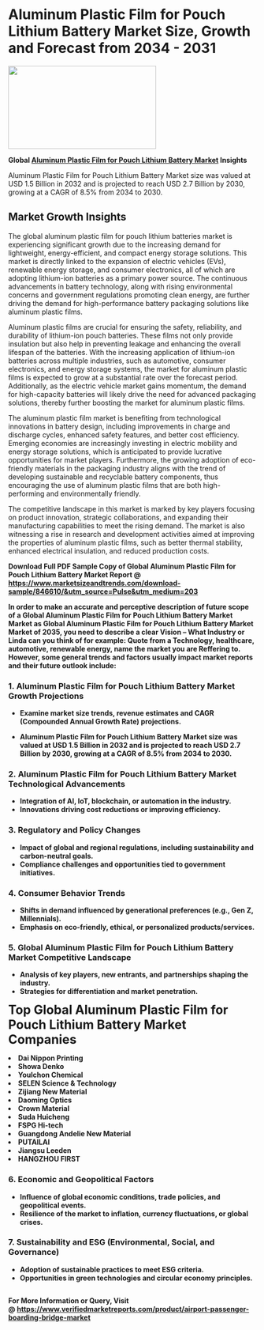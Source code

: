 <H1>Aluminum Plastic Film for Pouch Lithium Battery Market Size, Growth and Forecast from 2034 - 2031</H1><img class="aligncenter size-medium wp-image-584254" src="https://thirdeyenews.in/wp-content/uploads/2034/09/Global-Market-Research-300x168.jpeg" alt="" width="300" height="168" /><p><strong>Global&nbsp;<a href="https://www.marketsizeandtrends.com/download-sample/846610/&amp;utm_source=Pulse&amp;utm_medium=203">Aluminum Plastic Film for Pouch Lithium Battery Market</a> Insights</strong></p><p>Aluminum Plastic Film for Pouch Lithium Battery Market size was valued at USD 1.5 Billion in 2032 and is projected to reach USD 2.7 Billion by 2030, growing at a CAGR of 8.5% from 2034 to 2030.</p><p><h2>Market Growth Insights</h2> <p>The global aluminum plastic film for pouch lithium batteries market is experiencing significant growth due to the increasing demand for lightweight, energy-efficient, and compact energy storage solutions. This market is directly linked to the expansion of electric vehicles (EVs), renewable energy storage, and consumer electronics, all of which are adopting lithium-ion batteries as a primary power source. The continuous advancements in battery technology, along with rising environmental concerns and government regulations promoting clean energy, are further driving the demand for high-performance battery packaging solutions like aluminum plastic films.</p> <p>Aluminum plastic films are crucial for ensuring the safety, reliability, and durability of lithium-ion pouch batteries. These films not only provide insulation but also help in preventing leakage and enhancing the overall lifespan of the batteries. With the increasing application of lithium-ion batteries across multiple industries, such as automotive, consumer electronics, and energy storage systems, the market for aluminum plastic films is expected to grow at a substantial rate over the forecast period. Additionally, as the electric vehicle market gains momentum, the demand for high-capacity batteries will likely drive the need for advanced packaging solutions, thereby further boosting the market for aluminum plastic films.</p> <p><strong></strong></p> <p>The aluminum plastic film market is benefiting from technological innovations in battery design, including improvements in charge and discharge cycles, enhanced safety features, and better cost efficiency. Emerging economies are increasingly investing in electric mobility and energy storage solutions, which is anticipated to provide lucrative opportunities for market players. Furthermore, the growing adoption of eco-friendly materials in the packaging industry aligns with the trend of developing sustainable and recyclable battery components, thus encouraging the use of aluminum plastic films that are both high-performing and environmentally friendly.</p> <p>The competitive landscape in this market is marked by key players focusing on product innovation, strategic collaborations, and expanding their manufacturing capabilities to meet the rising demand. The market is also witnessing a rise in research and development activities aimed at improving the properties of aluminum plastic films, such as better thermal stability, enhanced electrical insulation, and reduced production costs.</p> <p><strong></p><p><span class=""><strong>Download Full PDF Sample Copy of Global Aluminum Plastic Film for Pouch Lithium Battery Market Report</strong> @ <a href="https://www.marketsizeandtrends.com/download-sample/846610/&amp;utm_source=Pulse&amp;utm_medium=203" target="_blank">https://www.marketsizeandtrends.com/download-sample/846610/&amp;utm_source=Pulse&amp;utm_medium=203</a></span></p><p>In order to make an accurate and perceptive description of future scope of a Global&nbsp;Aluminum Plastic Film for Pouch Lithium Battery Market Market as Global&nbsp;Aluminum Plastic Film for Pouch Lithium Battery Market Market of 2035, you need to describe a clear Vision &ndash; What Industry or Linda can you think of for example: Quote from a Technology, healthcare, automotive, renewable energy, name the market you are Reffering to. However, some general trends and factors usually impact market reports and their future outlook include:</p><h3>1.&nbsp;<strong>Aluminum Plastic Film for Pouch Lithium Battery Market Growth Projections</strong></h3><ul><li>Examine market size trends, revenue estimates and CAGR (Compounded Annual Growth Rate) projections.</li><li><p>Aluminum Plastic Film for Pouch Lithium Battery Market size was valued at USD 1.5 Billion in 2032 and is projected to reach USD 2.7 Billion by 2030, growing at a CAGR of 8.5% from 2034 to 2030.</p></li></ul><h3>2.&nbsp;<strong>Aluminum Plastic Film for Pouch Lithium Battery Market Technological Advancements</strong></h3><ul><li>Integration of AI, IoT, blockchain, or automation in the industry.</li><li>Innovations driving cost reductions or improving efficiency.</li></ul><h3>3.&nbsp;<strong>Regulatory and Policy Changes</strong></h3><ul><li>Impact of global and regional regulations, including sustainability and carbon-neutral goals.</li><li>Compliance challenges and opportunities tied to government initiatives.</li></ul><h3>4.&nbsp;<strong>Consumer Behavior Trends</strong></h3><ul><li>Shifts in demand influenced by generational preferences (e.g., Gen Z, Millennials).</li><li>Emphasis on eco-friendly, ethical, or personalized products/services.</li></ul><h3>5.&nbsp;<strong>Global Aluminum Plastic Film for Pouch Lithium Battery Market Competitive Landscape</strong></h3><ul><li>Analysis of key players, new entrants, and partnerships shaping the industry.</li><li>Strategies for differentiation and market penetration.</li></ul><p data-pm-slice="1 1 []"><span style="color: inherit; font-family: inherit; font-size: 25px;">Top Global Aluminum Plastic Film for Pouch Lithium Battery Market Companies</span></p><div class="" data-test-id=""><p><li>Dai Nippon Printing</li><li> Showa Denko</li><li> Youlchon Chemical</li><li> SELEN Science & Technology</li><li> Zijiang New Material</li><li> Daoming Optics</li><li> Crown Material</li><li> Suda Huicheng</li><li> FSPG Hi-tech</li><li> Guangdong Andelie New Material</li><li> PUTAILAI</li><li> Jiangsu Leeden</li><li> HANGZHOU FIRST</li></p></div><h3>6.&nbsp;<strong>Economic and Geopolitical Factors</strong></h3><ul><li>Influence of global economic conditions, trade policies, and geopolitical events.</li><li>Resilience of the market to inflation, currency fluctuations, or global crises.</li></ul><h3>7.&nbsp;<strong>Sustainability and ESG (Environmental, Social, and Governance)</strong></h3><ul><li>Adoption of sustainable practices to meet ESG criteria.</li><li>Opportunities in green technologies and circular economy principles.</li></ul><h2><strong style="font-size: 14px;">For More Information or Query, Visit @&nbsp;</strong><a style="background-color: #ffffff; font-size: 14px;" href="https://www.marketsizeandtrends.com/report/aluminum-plastic-film-for-pouch-lithium-battery-market/" target="_blank">https://www.verifiedmarketreports.com/product/airport-passenger-boarding-bridge-market</a></h2>
